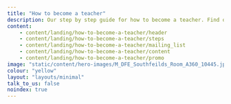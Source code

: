 ```yaml
---
title: "How to become a teacher"
description: Our step by step guide for how to become a teacher. Find out more about checking your qualifications, how to fund your training, and applying to train to be a teacher.
content:
    - content/landing/how-to-become-a-teacher/header
    - content/landing/how-to-become-a-teacher/steps
    - content/landing/how-to-become-a-teacher/mailing_list
    - content/landing/how-to-become-a-teacher/content
    - content/landing/how-to-become-a-teacher/promo
image: "static/content/hero-images/M_DFE_Southfeilds_Room_A360_10445.jpg"
colour: "yellow"
layout: "layouts/minimal"
talk_to_us: false
noindex: true
---
```

